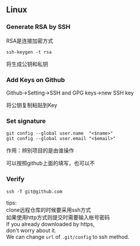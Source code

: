 ## Linux
### Generate RSA by SSH
RSA是连接加密方式

`ssh-keygen -t rsa`

将生成公钥和私钥

### Add Keys on Github
Github->Setting->SSH and GPG keys->new SSH key

将公钥复制粘贴到Key

### Set signature 
`git config --global user.name  "<$name>"`  
`git config --global user.email "<$email>"`  

作用：辨别项目的是由谁操作

可以按照github上面的填写，也可以不

### Verify
`ssh -T git@github.com`

tips:  
clone远程仓库的时候要采用ssh方式  
如果使用http方式则提交时需要输入帐号密码  
If you already downloaded by https,  
don't worry about it.  
We can change `url` of `.git/config` to ssh method.


